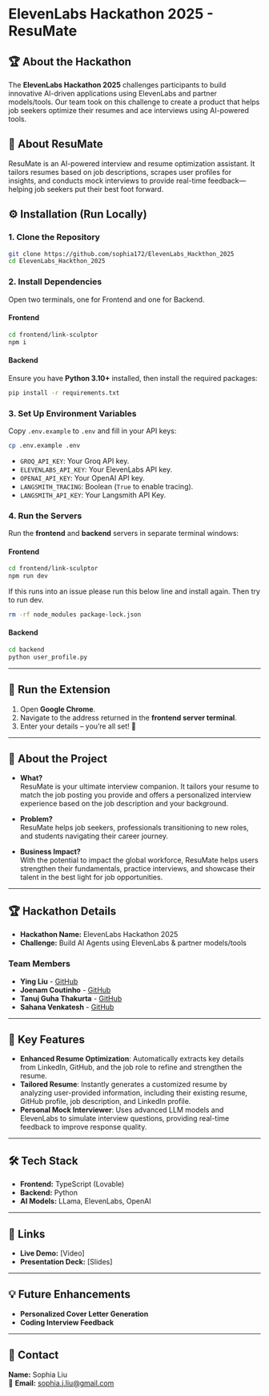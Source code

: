 # ElevenLabs Hackathon 2025 - ResuMate  

## 🏆 About the Hackathon  
The **ElevenLabs Hackathon 2025** challenges participants to build innovative AI-driven applications using ElevenLabs and partner models/tools. Our team took on this challenge to create a product that helps job seekers optimize their resumes and ace interviews using AI-powered tools.  

## 🚀 About ResuMate  
ResuMate is an AI-powered interview and resume optimization assistant. It tailors resumes based on job descriptions, scrapes user profiles for insights, and conducts mock interviews to provide real-time feedback—helping job seekers put their best foot forward.  


## ⚙️ Installation (Run Locally)  

### 1. Clone the Repository  
```bash
git clone https://github.com/sophia172/ElevenLabs_Hackthon_2025
cd ElevenLabs_Hackthon_2025
```

### 2. Install Dependencies  
Open two terminals, one for Frontend and one for Backend.
#### Frontend  
```bash
cd frontend/link-sculptor
npm i
```

#### Backend  
Ensure you have **Python 3.10+** installed, then install the required packages:  
```bash
pip install -r requirements.txt
```

### 3. Set Up Environment Variables  
Copy `.env.example` to `.env` and fill in your API keys:  
```bash
cp .env.example .env
```
- `GROQ_API_KEY`: Your Groq API key.  
- `ELEVENLABS_API_KEY`: Your ElevenLabs API key.  
- `OPENAI_API_KEY`: Your OpenAI API key.  
- `LANGSMITH_TRACING`: Boolean (`True` to enable tracing).  
- `LANGSMITH_API_KEY`: Your Langsmith API Key.  

### 4. Run the Servers  
Run the **frontend** and **backend** servers in separate terminal windows:  

#### Frontend  
```bash
cd frontend/link-sculptor
npm run dev
```
If this runs into an issue please run this below line and install again. Then try to run dev.
```bash
rm -rf node_modules package-lock.json
```

#### Backend  
```bash
cd backend
python user_profile.py
```

---

## 📑 Run the Extension  
1. Open **Google Chrome**.  
2. Navigate to the address returned in the **frontend server terminal**.  
3. Enter your details – you’re all set! 🚀  

---

## 🚀 About the Project  

- **What?**  
  ResuMate is your ultimate interview companion. It tailors your resume to match the job posting you provide and offers a personalized interview experience based on the job description and your background.  

- **Problem?**  
  ResuMate helps job seekers, professionals transitioning to new roles, and students navigating their career journey.  

- **Business Impact?**  
  With the potential to impact the global workforce, ResuMate helps users strengthen their fundamentals, practice interviews, and showcase their talent in the best light for job opportunities.  

---

## 🏆 Hackathon Details  

- **Hackathon Name:** ElevenLabs Hackathon 2025  
- **Challenge:** Build AI Agents using ElevenLabs & partner models/tools  

### Team Members  
- **Ying Liu** - [GitHub](https://github.com/sophia172)  
- **Joenam Coutinho** - [GitHub](https://github.com/joenamcoutinho)  
- **Tanuj Guha Thakurta** - [GitHub](https://github.com/hexcodeblaster)  
- **Sahana Venkatesh** - [GitHub](https://github.com/Sahanave)  

---

## 🎯 Key Features  

- **Enhanced Resume Optimization**: Automatically extracts key details from LinkedIn, GitHub, and the job role to refine and strengthen the resume.  
- **Tailored Resume**: Instantly generates a customized resume by analyzing user-provided information, including their existing resume, GitHub profile, job description, and LinkedIn profile.  
- **Personal Mock Interviewer**: Uses advanced LLM models and ElevenLabs to simulate interview questions, providing real-time feedback to improve response quality.  

---

## 🛠️ Tech Stack  

- **Frontend:** TypeScript (Lovable)  
- **Backend:** Python  
- **AI Models:** LLama, ElevenLabs, OpenAI  

---

## 🔗 Links  

- **Live Demo:** [Video]  
- **Presentation Deck:** [Slides]  

---

## 💡 Future Enhancements  

- **Personalized Cover Letter Generation**  
- **Coding Interview Feedback**  

---

## 📧 Contact  

**Name:** Sophia Liu  
📩 **Email:** sophia.j.liu@gmail.com  
